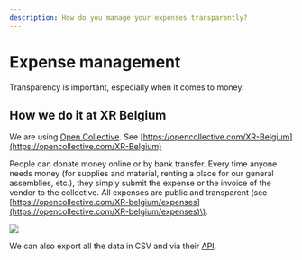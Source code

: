 ```yaml
---
description: How do you manage your expenses transparently?
---
```


# Expense management

Transparency is important, especially when it comes to money. 

## 

## How we do it at XR Belgium

We are using [Open Collective](tools.md#open-collective). See [https://opencollective.com/XR-Belgium](https://opencollective.com/XR-Belgium)

People can donate money online or by bank transfer. Every time anyone needs money \(for supplies and material, renting a place for our general assemblies, etc.\), they simply submit the expense or the invoice of the vendor to the collective. All expenses are public and transparent \(see [https://opencollective.com/XR-belgium/expenses](https://opencollective.com/XR-belgium/expenses)\).

![](https://d.pr/free/i/6f2wVv+)

We can also export all the data in CSV and via their [API](https://docs.opencollective.com/help/developers/api).

